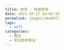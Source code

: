 ```yaml
---
title: 排序 - 快速排序
date: 2021-10-27 14:03:16
permalink: /pages/a4a8df/
tags: 
  - null
categories: 
  - 算法
  - 常见排序算法
---
```

